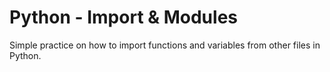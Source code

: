 # Python - Import & Modules

Simple practice on how to import functions and variables from other files in Python.

